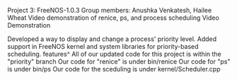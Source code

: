 Project 3: FreeNOS-1.0.3
Group members: Anushka Venkatesh, Hailee Wheat
Video demonstration of renice, ps, and process scheduling
Video Demonstration

Developed a way to display and change a process' priority level.
Added support in FreeNOS kernel and system libraries for priority-based scheduling. features^ All of our updated code for this project is within the "priority" branch
Our code for "renice" is under bin/renice
Our code for "ps" is under bin/ps
Our code for the sceduling is under kernel/Scheduler.cpp
